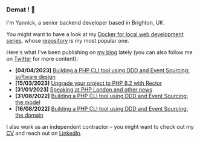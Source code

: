### Demat ! 👋

I'm Yannick, a senior backend developer based in Brighton, UK.

You might want to have a look at my [Docker for local web development series](https://tech.osteel.me/posts/docker-for-local-web-development-introduction-why-should-you-care "Docker for local web development, introduction: why should you care?"), whose [repository](https://github.com/osteel/docker-tutorial) is my most popular one.

Here's what I've been publishing on [my blog](https://tech.osteel.me) lately (you can also follow me on [Twitter](https://twitter.com/osteel) for more content):
<!-- posts -->
* **[04/04/2023]** [Building a PHP CLI tool using DDD and Event Sourcing: software design](https://tech.osteel.me/posts/building-a-php-cli-tool-using-ddd-and-event-sourcing-software-design "Building a PHP CLI tool using DDD and Event Sourcing: software design")
* **[15/03/2023]** [Upgrade your project to PHP 8.2 with Rector](https://tech.osteel.me/posts/upgrade-your-project-to-the-latest-php-version-with-rector "Upgrade your project to PHP 8.2 with Rector")
* **[31/01/2023]** [Speaking at PHP London and other news](https://tech.osteel.me/posts/speaking-at-php-london-and-other-news "Speaking at PHP London and other news")
* **[31/08/2022]** [Building a PHP CLI tool using DDD and Event Sourcing: the model](https://tech.osteel.me/posts/building-a-php-cli-tool-using-ddd-and-event-sourcing-the-model "Building a PHP CLI tool using DDD and Event Sourcing: the model")
* **[16/08/2022]** [Building a PHP CLI tool using DDD and Event Sourcing: the domain](https://tech.osteel.me/posts/building-a-php-cli-tool-using-ddd-and-event-sourcing-the-domain "Building a PHP CLI tool using DDD and Event Sourcing: the domain")<!-- /posts -->

I also work as an independent contractor – you might want to check out my [CV](https://drive.google.com/file/d/1wEWDNFJYPBqNkvMGTVgtkLlNnhTWHm0G/view?usp=share_link) and reach out on [LinkedIn](https://www.linkedin.com/in/yannickchenot/).
